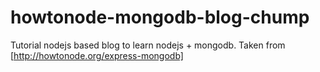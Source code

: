 howtonode-mongodb-blog-chump
============================

Tutorial nodejs based blog to learn nodejs + mongodb. Taken from [http://howtonode.org/express-mongodb]